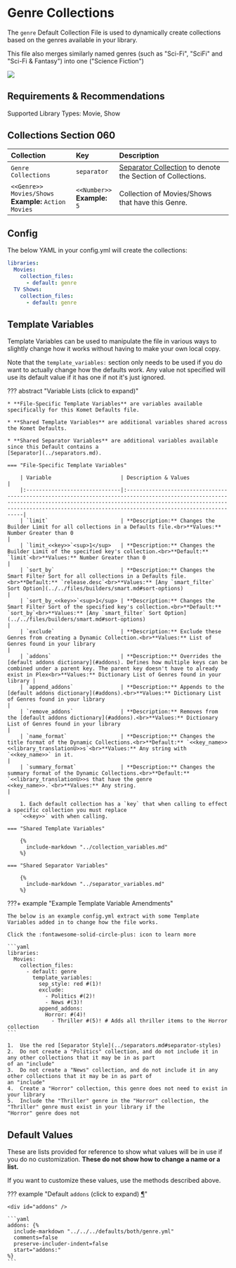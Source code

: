 # Genre Collections

The `genre` Default Collection File is used to dynamically create collections based on the genres available in your library.

This file also merges similarly named genres (such as "Sci-Fi", "SciFi" and "Sci-Fi & Fantasy") into one ("Science Fiction")

![](../images/genre.png)

## Requirements & Recommendations

Supported Library Types: Movie, Show

## Collections Section 060

| Collection                                               | Key                              | Description                                                                    |
|:---------------------------------------------------------|:---------------------------------|:-------------------------------------------------------------------------------|
| `Genre Collections`                                      | `separator`                      | [Separator Collection](../separators.md) to denote the Section of Collections. |
| `<<Genre>> Movies/Shows`<br>**Example:** `Action Movies` | `<<Number>>`<br>**Example:** `5` | Collection of Movies/Shows that have this Genre.                               |

## Config

The below YAML in your config.yml will create the collections:

```yaml
libraries:
  Movies:
    collection_files:
      - default: genre
  TV Shows:
    collection_files:
      - default: genre
```

## Template Variables

Template Variables can be used to manipulate the file in various ways to slightly change how it works without having to 
make your own local copy.

Note that the `template_variables:` section only needs to be used if you do want to actually change how the defaults 
work. Any value not specified will use its default value if it has one if not it's just ignored.

??? abstract "Variable Lists (click to expand)"

    * **File-Specific Template Variables** are variables available specifically for this Komet Defaults file.

    * **Shared Template Variables** are additional variables shared across the Komet Defaults.

    * **Shared Separator Variables** are additional variables available since this Default contains a 
    [Separator](../separators.md).

    === "File-Specific Template Variables"

        | Variable                      | Description & Values                                                                                                                                                                                                                                   |
        |:------------------------------|:-------------------------------------------------------------------------------------------------------------------------------------------------------------------------------------------------------------------------------------------------------|
        | `limit`                       | **Description:** Changes the Builder Limit for all collections in a Defaults file.<br>**Values:** Number Greater than 0                                                                                                                                |
        | `limit_<<key>>`<sup>1</sup>   | **Description:** Changes the Builder Limit of the specified key's collection.<br>**Default:** `limit`<br>**Values:** Number Greater than 0                                                                                                             |
        | `sort_by`                     | **Description:** Changes the Smart Filter Sort for all collections in a Defaults file.<br>**Default:** `release.desc`<br>**Values:** [Any `smart_filter` Sort Option](../../files/builders/smart.md#sort-options)                                      |
        | `sort_by_<<key>>`<sup>1</sup> | **Description:** Changes the Smart Filter Sort of the specified key's collection.<br>**Default:** `sort_by`<br>**Values:** [Any `smart_filter` Sort Option](../../files/builders/smart.md#sort-options)                                                |
        | `exclude`                     | **Description:** Exclude these Genres from creating a Dynamic Collection.<br>**Values:** List of Genres found in your library                                                                                                                          |
        | `addons`                      | **Description:** Overrides the [default addons dictionary](#addons). Defines how multiple keys can be combined under a parent key. The parent key doesn't have to already exist in Plex<br>**Values:** Dictionary List of Genres found in your library |
        | `append_addons`               | **Description:** Appends to the [default addons dictionary](#addons).<br>**Values:** Dictionary List of Genres found in your library                                                                                                                   |
        | `remove_addons`               | **Description:** Removes from the [default addons dictionary](#addons).<br>**Values:** Dictionary List of Genres found in your library                                                                                                                 |
        | `name_format`                 | **Description:** Changes the title format of the Dynamic Collections.<br>**Default:** `<<key_name>> <<library_translationU>>s`<br>**Values:** Any string with `<<key_name>>` in it.                                                                    |
        | `summary_format`              | **Description:** Changes the summary format of the Dynamic Collections.<br>**Default:** `<<library_translationU>>s that have the genre <<key_name>>.`<br>**Values:** Any string.                                                                       |

        1. Each default collection has a `key` that when calling to effect a specific collection you must replace 
        `<<key>>` with when calling.

    === "Shared Template Variables"

        {%
          include-markdown "../collection_variables.md"
        %}

    === "Shared Separator Variables"

        {%
          include-markdown "../separator_variables.md"
        %}
    
???+ example "Example Template Variable Amendments"

    The below is an example config.yml extract with some Template Variables added in to change how the file works.

    Click the :fontawesome-solid-circle-plus: icon to learn more
    
    ```yaml
    libraries:
      Movies:
        collection_files:
          - default: genre
            template_variables:
              sep_style: red #(1)!
              exclude:
                - Politics #(2)!
                - News #(3)!
              append_addons:
                Horror: #(4)!
                  - Thriller #(5)! # Adds all thriller items to the Horror collection
    ```

    1.  Use the red [Separator Style](../separators.md#separator-styles)
    2.  Do not create a "Politics" collection, and do not include it in any other collections that it may be in as part 
    of an "include"
    3.  Do not create a "News" collection, and do not include it in any other collections that it may be in as part of 
    an "include"
    4.  Create a "Horror" collection, this genre does not need to exist in your library
    5.  Include the "Thriller" genre in the "Horror" collection, the "Thriller" genre must exist in your library if the 
    "Horror" genre does not

## Default Values

These are lists provided for reference to show what values will be in use if you do no customization.  **These do not 
show how to change a name or a list.**

If you want to customize these values, use the methods described above.

??? example "Default `addons` (click to expand) <a class="headerlink" href="#addons" title="Permanent link">¶</a>"

    <div id="addons" />

    ```yaml
    addons: {%    
      include-markdown "../../../defaults/both/genre.yml" 
      comments=false
      preserve-includer-indent=false
      start="addons:"
    %}
    ```
